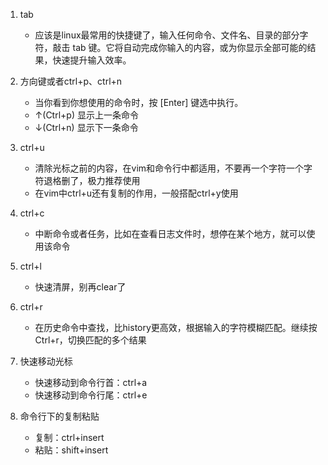 1. tab
	- 应该是linux最常用的快捷键了，输入任何命令、文件名、目录的部分字符，敲击 tab 键。它将自动完成你输入的内容，或为你显示全部可能的结果，快速提升输入效率。

1. 方向键或者ctrl+p、ctrl+n
	- 当你看到你想使用的命令时，按 [Enter] 键选中执行。
	- ↑(Ctrl+p) 显示上一条命令
	- ↓(Ctrl+n) 显示下一条命令

1. ctrl+u
	- 清除光标之前的内容，在vim和命令行中都适用，不要再一个字符一个字符退格删了，极力推荐使用
	- 在vim中ctrl+u还有复制的作用，一般搭配ctrl+y使用

1. ctrl+c
	- 中断命令或者任务，比如在查看日志文件时，想停在某个地方，就可以使用该命令

1. ctrl+l
	- 快速清屏，别再clear了

1. ctrl+r
	- 在历史命令中查找，比history更高效，根据输入的字符模糊匹配。继续按Ctrl+r，切换匹配的多个结果

1. 快速移动光标
	- 快速移动到命令行首：ctrl+a
	- 快速移动到命令行尾：ctrl+e

1. 命令行下的复制粘贴
	- 复制：ctrl+insert
	- 粘贴：shift+insert